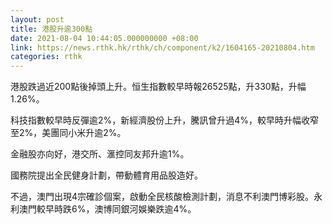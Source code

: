 ```yaml
---
layout: post
title: 港股升逾300點
date: 2021-08-04 10:44:05.000000000 +08:00
link: https://news.rthk.hk/rthk/ch/component/k2/1604165-20210804.htm
categories: rthk
---
```


港股跌過近200點後掉頭上升。恒生指數較早時報26525點，升330點，升幅1.26%。

科技指數較早時反彈逾2%，新經濟股份上升，騰訊曾升過4%，較早時升幅收窄至2%，美團同小米升逾2%。

金融股亦向好，港交所、滙控同友邦升逾1%。

國務院提出全民健身計劃，帶動體育用品股造好。

不過，澳門出現4宗確診個案，啟動全民核酸檢測計劃，消息不利澳門博彩股。永利澳門較早時跌6%，澳博同銀河娛樂跌逾4%。
